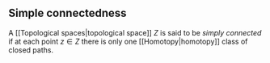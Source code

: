 
## Simple connectedness
A [[Topological spaces|topological space]] $Z$ is said to be _simply connected_ if at each point $z \in Z$ there is only one [[Homotopy|homotopy]] class of closed paths.

